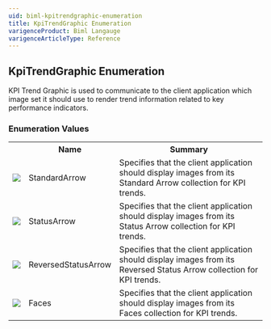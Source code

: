 ```yaml
---
uid: biml-kpitrendgraphic-enumeration
title: KpiTrendGraphic Enumeration
varigenceProduct: Biml Langauge
varigenceArticleType: Reference
---
```


## KpiTrendGraphic Enumeration<div class="LanguageSummary"><div class ="SummaryItem">KPI Trend Graphic is used to communicate to the client application which image set it should use to render trend information related to key performance indicators.</div></div><div class="EnumValueGroup">### Enumeration Values<table id="EnumValue" class="MemberList"><tbody><tr><th class="MemberTypeIconColumnHeader">&nbsp;</th><th class="MemberNameColumnHeader">Name</th><th class="MemberSummaryColumnHeader">Summary</th></tr><tr class="cd0"><td align="center" class="MemberTypeIcon"><img src="enumValue.png"></img></td><td class="MemberName">StandardArrow</td><td class="MemberSummary"><div class ="SummaryItem">Specifies that the client application should display images from its Standard Arrow collection for KPI trends.</div></td></tr><tr class="cd1"><td align="center" class="MemberTypeIcon"><img src="enumValue.png"></img></td><td class="MemberName">StatusArrow</td><td class="MemberSummary"><div class ="SummaryItem">Specifies that the client application should display images from its Status Arrow collection for KPI trends.</div></td></tr><tr class="cd0"><td align="center" class="MemberTypeIcon"><img src="enumValue.png"></img></td><td class="MemberName">ReversedStatusArrow</td><td class="MemberSummary"><div class ="SummaryItem">Specifies that the client application should display images from its Reversed Status Arrow collection for KPI trends.</div></td></tr><tr class="cd1"><td align="center" class="MemberTypeIcon"><img src="enumValue.png"></img></td><td class="MemberName">Faces</td><td class="MemberSummary"><div class ="SummaryItem">Specifies that the client application should display images from its Faces collection for KPI trends.</div></td></tr></tbody></table></div>